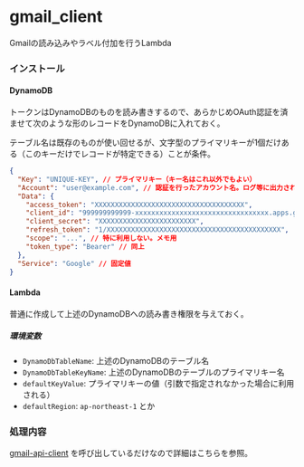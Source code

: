 gmail_client
===============

Gmailの読み込みやラベル付加を行うLambda

### インストール
#### DynamoDB
トークンはDynamoDBのものを読み書きするので、あらかじめOAuth認証を済ませて次のような形のレコードをDynamoDBに入れておく。

テーブル名は既存のものが使い回せるが、文字型のプライマリキーが1個だけある（このキーだけでレコードが特定できる）ことが条件。

```json
{
  "Key": "UNIQUE-KEY", // プライマリキー（キー名はこれ以外でもよい）
  "Account": "user@example.com", // 認証を行ったアカウント名。ログ等に出力される
  "Data": {
    "access_token": "XXXXXXXXXXXXXXXXXXXXXXXXXXXXXXXXXXXXX",
    "client_id": "999999999999-xxxxxxxxxxxxxxxxxxxxxxxxxxxxxxxxx.apps.googleusercontent.com",
    "client_secret": "XXXXXXXXXXXXXXXXXXXXXXXX",
    "refresh_token": "1/XXXXXXXXXXXXXXXXXXXXXXXXXXXXXXXXXXXXXXXXXXX",
    "scope": "...", // 特に利用しない。メモ用
    "token_type": "Bearer" // 同上
  },
  "Service": "Google" // 固定値
}
```
#### Lambda
普通に作成して上述のDynamoDBへの読み書き権限を与えておく。

##### 環境変数
* `DynamoDbTableName`: 上述のDynamoDBのテーブル名
* `DynamoDbTableKeyName`: 上述のDynamoDBのテーブルのプライマリキー名
* `defaultKeyValue`: プライマリキーの値（引数で指定されなかった場合に利用される）
* `defaultRegion`: `ap-northeast-1` とか

### 処理内容
[gmail-api-client](https://github.com/sanwasystem/gmail-api-client) を呼び出しているだけなので詳細はこちらを参照。
